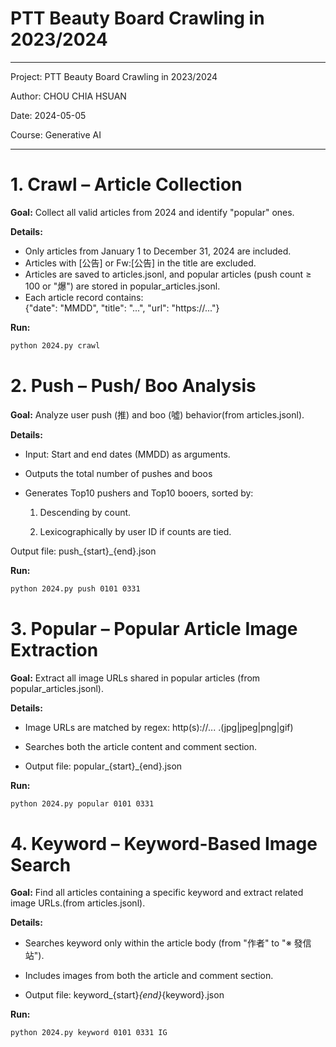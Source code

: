 # PTT Beauty Board Crawling in 2023/2024
---
Project: PTT Beauty Board Crawling in 2023/2024

Author: CHOU CHIA HSUAN

Date: 2024-05-05

Course: Generative AI

---

# 1. Crawl – Article Collection

**Goal:** Collect all valid articles from 2024 and identify "popular" ones.

**Details:**
- Only articles from January 1 to December 31, 2024 are included.
- Articles with [公告] or Fw:[公告] in the title are excluded.
- Articles are saved to articles.jsonl, and popular articles (push count ≥ 100 or "爆") are stored in popular_articles.jsonl.
- Each article record contains:  
  {"date": "MMDD", "title": "...", "url": "https://..."}

**Run:**
```bash
python 2024.py crawl
```

# 2. Push – Push/ Boo Analysis
**Goal:** Analyze user push (推) and boo (噓) behavior(from articles.jsonl).

**Details:**

- Input: Start and end dates (MMDD) as arguments.

- Outputs the total number of pushes and boos 

- Generates Top10 pushers and Top10 booers, sorted by:

    1. Descending by count.

    2. Lexicographically by user ID if counts are tied.

Output file: push_{start}_{end}.json

**Run:**
```bash
python 2024.py push 0101 0331
```

# 3. Popular – Popular Article Image Extraction
**Goal:** Extract all image URLs shared in popular articles (from popular_articles.jsonl).

**Details:**

- Image URLs are matched by regex: http(s)://... .(jpg|jpeg|png|gif)

- Searches both the article content and comment section.

- Output file: popular_{start}_{end}.json

**Run:**
```bash
python 2024.py popular 0101 0331
```

# 4. Keyword – Keyword-Based Image Search
**Goal:** Find all articles containing a specific keyword and extract related image URLs.(from articles.jsonl).

**Details:**
- Searches keyword only within the article body (from "作者" to "※ 發信站").

- Includes images from both the article and comment section.

- Output file: keyword_{start}_{end}_{keyword}.json

**Run:**
```bash
python 2024.py keyword 0101 0331 IG
```
